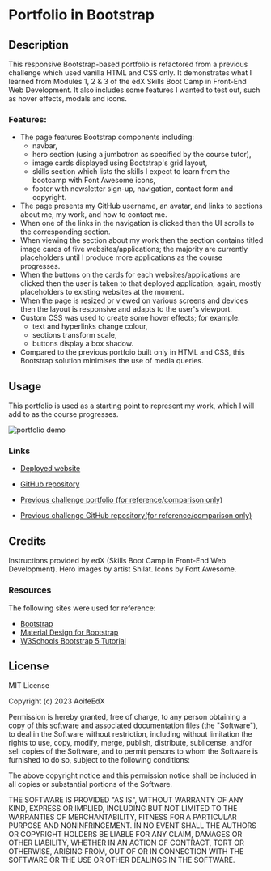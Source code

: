 # Portfolio in Bootstrap

## Description

This responsive Bootstrap-based portfolio is refactored from a previous challenge which used vanilla HTML and CSS only. It demonstrates what I learned from Modules 1, 2 & 3 of the edX Skills Boot Camp in Front-End Web Development. It also includes some features I wanted to test out, such as hover effects, modals and icons.

### Features:
* The page features Bootstrap components including: 
  * navbar, 
  * hero section (using a jumbotron as specified by the course tutor), 
  * image cards displayed using Bootstrap's grid layout,  
  * skills section which lists the skills I expect to learn from the bootcamp with Font Awesome icons, 
  * footer with newsletter sign-up, navigation, contact form and copyright.
* The page presents my GitHub username, an avatar, and links to sections about me, my work, and how to contact me.
* When one of the links in the navigation is clicked then the UI scrolls to the corresponding section.
* When viewing the section about my work then the section contains titled image cards of five websites/applications; the majority are currently placeholders until I produce more applications as the course progresses.
* When the buttons on the cards for each websites/applications are clicked then the user is taken to that deployed application; again, mostly placeholders to existing websites at the moment.
* When the page is resized or viewed on various screens and devices then the layout is responsive and adapts to the user's viewport.
* Custom CSS was used to create some hover effects; for example:
  * text and hyperlinks change colour,
  * sections transform scale,	
  * buttons display a box shadow.
* Compared to the previous portfoio built only in HTML and CSS, this Bootstrap solution minimises the use of media queries.

## Usage

This portfolio is used as a starting point to represent my work, which I will add to as the course progresses.

![portfolio demo](./assets/images/AoifeEdX-Portfolio.gif)

### Links

* [Deployed website](https://aoifeedx.github.io/portfolio-bootstrap/)
* [GitHub repository](https://github.com/AoifeEdX/portfolio-bootstrap)

* [Previous challenge portfolio (for reference/comparison only)](https://aoifeedx.github.io/portfolio-html-css/)
* [Previous challenge GitHub repository(for reference/comparison only)](https://github.com/AoifeEdX/portfolio-html-css)

## Credits

Instructions provided by edX (Skills Boot Camp in Front-End Web Development). Hero images by artist Shilat. Icons by Font Awesome.

### Resources

The following sites were used for reference:

* [Bootstrap](https://getbootstrap.com/)
* [Material Design for Bootstrap](https://mdbootstrap.com/)
* [W3Schools Bootstrap 5 Tutorial](https://www.w3schools.com/bootstrap5/)

## License

MIT License

Copyright (c) 2023 AoifeEdX

Permission is hereby granted, free of charge, to any person obtaining a copy of this software and associated documentation files (the "Software"), to deal in the Software without restriction, including without limitation the rights to use, copy, modify, merge, publish, distribute, sublicense, and/or sell copies of the Software, and to permit persons to whom the Software is furnished to do so, subject to the following conditions:

The above copyright notice and this permission notice shall be included in all copies or substantial portions of the Software.

THE SOFTWARE IS PROVIDED "AS IS", WITHOUT WARRANTY OF ANY KIND, EXPRESS OR IMPLIED, INCLUDING BUT NOT LIMITED TO THE WARRANTIES OF MERCHANTABILITY, FITNESS FOR A PARTICULAR PURPOSE AND NONINFRINGEMENT. IN NO EVENT SHALL THE AUTHORS OR COPYRIGHT HOLDERS BE LIABLE FOR ANY CLAIM, DAMAGES OR OTHER LIABILITY, WHETHER IN AN ACTION OF CONTRACT, TORT OR OTHERWISE, ARISING FROM, OUT OF OR IN CONNECTION WITH THE SOFTWARE OR THE USE OR OTHER DEALINGS IN THE
SOFTWARE.
